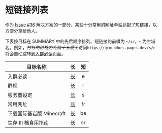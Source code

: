 # 短链接列表

作为 [Issue #36](https://github.com/PumpkinJui/groupdocs/issues/36) 解决方案的一部分，某些十分常用的网址单独适配了短链接，以方便分享给他人。

下表按目标在 SUMMARY 中的先后顺序排列。短链接的前缀为 `~/s/`，`~` 为主域名。例如，~~*衬衫的价格为九磅十五便士*~~访问`https://groupdocs.pages.dev/s/e` 将会自动跳转到[入群必读](../docs/encounter.md)页面。

| 目标名称 | 长 | 短 |
| --- | :---: | :---: |
| 入群必读 | [长](../docs/encounter.md) | e |
| 群规 | [长](../docs/rules.md) | r |
| 服务器设定 | [长](../docs/server_settings.md) | s |
| 常用网址 | [长](../docs/urls/frequently_used.md) | fr |
| 下载国际基岩版 Minecraft | [长](../docs/urls/mcbe.md) | be |
| 生存 III 档食用指南 | [长](../docs/SurvivalIII) | sr |
